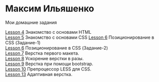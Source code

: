 

# Максим Ильяшенко  
Мои домашние задания  

[Lesson 4](/lesson4/ "ДЗ") Знакомство с основами HTML     
[Lesson 5](/lesson5/ "ДЗ") Знакомство с основами CSS 
[Lesson 6](/lesson6-1/ "ДЗ") Позиционирование в CSS (Задание-1)    
[Lesson 6](/lesson6-2/ "ДЗ") Позиционирование в CSS (Задание-2)  
[Lesson 7](/lesson-7/ "ДЗ") Верстка первого макета.  
[Lesson 8](/lesson-8/ "ДЗ") Ускорение верстки в разы.  
[Lesson 9](/lesson-9/ "ДЗ") Верстка при помощи bootstrap.  
[Lesson 10](/lesson-10/ "ДЗ") Препроцессор LESS для CSS.  
[Lesson 13](/lesson-13/ "ДЗ") Адаптивная верстка.  
